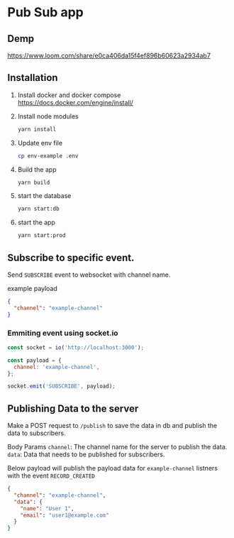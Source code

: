# Pub Sub app

## Demp

https://www.loom.com/share/e0ca406da15f4ef896b60623a2934ab7

## Installation

1. Install docker and docker compose https://docs.docker.com/engine/install/

2. Install node modules
   ```sh
   yarn install
   ```
3. Update env file

   ```sh
   cp env-example .env
   ```

4. Build the app

   ```sh
   yarn build
   ```

5. start the database

   ```sh
   yarn start:db
   ```

6. start the app
   ```sh
   yarn start:prod
   ```

## Subscribe to specific event.

Send `SUBSCRIBE` event to websocket with channel name.

example payload

```json
{
  "channel": "example-channel"
}
```

### Emmiting event using socket.io

```javascript
const socket = io('http://localhost:3000');

const payload = {
  channel: 'example-channel',
};

socket.emit('SUBSCRIBE', payload);
```

## Publishing Data to the server

Make a POST request to `/publish` to save the data in db and publish the data to subscribers.

Body Params
`channel`: The channel name for the server to publish the data.
`data`: Data that needs to be published for subscribers.

Below payload will publish the payload data for `example-channel` listners with the event `RECORD_CREATED`

```json
{
  "channel": "example-channel",
  "data": {
    "name": "User 1",
    "email": "user1@example.com"
  }
}
```
